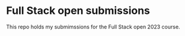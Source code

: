 # Full Stack open submissions

This repo holds my submimssions for the Full Stack open 2023 course.
